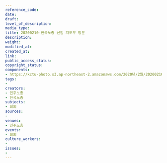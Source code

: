 ```yaml
---
reference_code: 
date: 
draft: 
level_of_description: 
media_type: 
title: 20200210-한국노총 신임 지도부 방문
description: 
weight: 
modified_at: 
created_at: 
link: 
public_access_status: 
copyright_status: 
components:
- https://kctu-photo.s3.ap-northeast-2.amazonaws.com/2020년/2월/20200210-한국노총+신임+지도부+방문/_CTU9653.jpg
tags:
- 
creators:
- 민주노총
- 한국노총
subjects:
- 회의
sources:
- 
venues:
- 민주노총
events:
- 회의
culture_workers:
- 
issues:
- 
---
```

